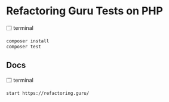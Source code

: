# Refactoring Guru Tests on PHP

🗔 terminal

``` bash
composer install
composer test
```

## Docs

🗔 terminal

``` bash
start https://refactoring.guru/
```
